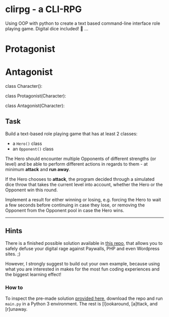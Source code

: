# clirpg -  a CLI-RPG

Using OOP with python to create a text based command-line interface role playing game. Digital dice included! 🎲 ...

# Protagonist
# Antagonist

class Character():

class Protagonist(Character):

class Antagonist(Character):


## Task

Build a text-based role playing game that has at least 2 classes:

* a `Hero()` class
* an `Opponent()` class

The Hero should encounter multiple Opponents of different strengths (or level) and be able to perform different actions in regards to them - at minimum **attack** and **run away**.

If the Hero chooses to **attack**, the program decided through a simulated dice throw that takes the current level into account, whether the Hero or the Opponent win this round.

Implement a result for either winning or losing, e.g. forcing the Hero to wait a few seconds before continuing in case they lose, or removing the Opponent from the Opponent pool in case the Hero wins.

---

## Hints

There is a finished possible solution available in [this repo](https://github.com/martin-martin/python-rpg), that allows you to safely defuse your digital rage against Paywalls, PHP and even Wordpress sites. ;)

However, I strongly suggest to build out your own example, because using what you are interested in makes for the most fun coding experiences and the biggest learning effect!

### How to

To inspect the pre-made solution [provided here](https://github.com/martin-martin/python-rpg), download the repo and run `main.py` in a Python 3 environment. The rest is [l]ookaround, [a]ttack, and [r]unaway.
